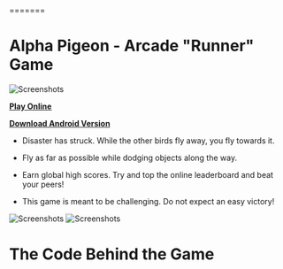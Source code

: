 =======
# Alpha Pigeon - Arcade "Runner" Game
![Screenshots](https://raw.githubusercontent.com/patpatchpatrick/alphapigeon/master/docs/cover.png)

[<b>Play Online</b>](https://patpatchpatrick.itch.io/alpha-pigeon)

<b>[Download Android Version</b>](https://www.amazon.com/Patrick-Doyle-Alpha-Pigeon/dp/B07PJXBS25/ref=sr_1_1?keywords=alpha+pigeon&qid=1552340070&s=mobile-apps&sr=1-1)

* Disaster has struck.  While the other birds fly away, you fly towards it.

* Fly as far as possible while dodging objects along the way.

* Earn global high scores.  Try and top the online leaderboard and beat your peers!

* This game is meant to be challenging.  Do not expect an easy victory!

![Screenshots](https://raw.githubusercontent.com/patpatchpatrick/alphapigeon/master/docs/gameplay1.gif)
![Screenshots](https://raw.githubusercontent.com/patpatchpatrick/alphapigeon/master/docs/gameplay2.gif)

# The Code Behind the Game



